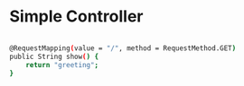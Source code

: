 # Simple Controller

```bash

@RequestMapping(value = "/", method = RequestMethod.GET)
public String show() {
	return "greeting";
}

```